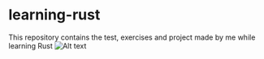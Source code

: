 # learning-rust

This repository contains the test, exercises and project made by me while learning Rust ![Alt text](https://w7.pngwing.com/pngs/114/914/png-transparent-rust-programming-language-logo-machine-learning-haskell-crab-animals-cartoon-crab.png)
